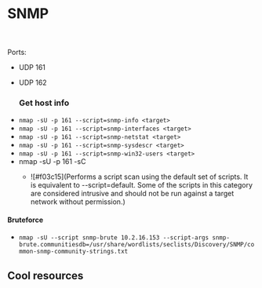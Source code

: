 # SNMP
<br><br>Ports:
- UDP 161
- UDP 162

  ### Get host info
* `nmap -sU -p 161 --script=snmp-info <target>`
* `nmap -sU -p 161 --script=snmp-interfaces <target>`
* `nmap -sU -p 161 --script=snmp-netstat <target>`
* `nmap -sU -p 161 --script=snmp-sysdescr <target>`
* `nmap -sU -p 161 --script=snmp-win32-users <target>`
* nmap -sU -p 161 -sC <target>
  * ![#f03c15](Performs a script scan using the default set of scripts. It is equivalent to --script=default. Some of the scripts in this category are considered intrusive and should not be run against a target network without permission.)

#### Bruteforce
* `nmap -sU --script snmp-brute 10.2.16.153 --script-args snmp-brute.communitiesdb=/usr/share/wordlists/seclists/Discovery/SNMP/common-snmp-community-strings.txt`


## Cool resources
